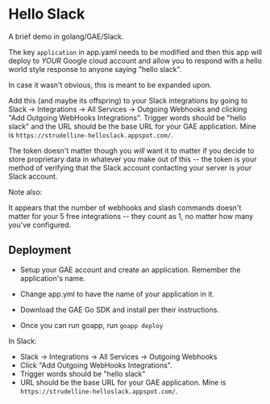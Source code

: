 # Hello Slack

A brief demo in golang/GAE/Slack.

The key `application` in app.yaml needs to be modified and then this app will
deploy to *YOUR* Google cloud account and allow you to respond with a hello
world style response to anyone saying "hello slack".

In case it wasn't obvious, this is meant to be expanded upon.

Add this (and maybe its offspring) to your Slack integrations by going to Slack
-> Integrations -> All Services -> Outgoing Webhooks and clicking "Add Outgoing
WebHooks Integrations".  Trigger words should be "hello slack" and the URL
should be the base URL for your GAE application.  Mine is
`https://strudelline-helloslack.appspot.com/`.

The token doesn't matter though you *will* want it to matter if you decide to
store proprietary data in whatever you make out of this -- the token is your
method of verifying that the Slack account contacting your server is *your*
Slack account.

Note also:

It appears that the number of webhooks and slash commands doesn't matter for
your 5 free integrations -- they count as 1, no matter how many you've
configured.

## Deployment

* Setup your GAE account and create an application.  Remember the application's
name.

* Change app.yml to have the name of your application in it.
* Download the GAE Go SDK and install per their instructions.
* Once you can run goapp, run `goapp deploy`

In Slack:

* Slack -> Integrations -> All Services -> Outgoing Webhooks
* Click "Add Outgoing WebHooks Integrations".
* Trigger words should be "hello slack"
* URL should be the base URL for your GAE application.  Mine is
`https://strudelline-helloslack.appspot.com/`.
